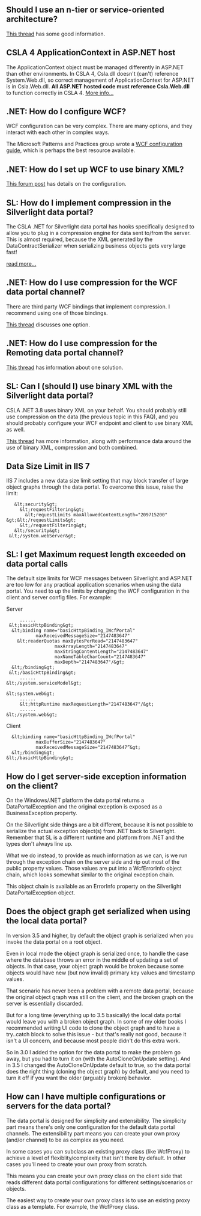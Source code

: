 ## Should I use an n-tier or service-oriented architecture?
[This thread](https://cslanet.com/old-forum/10198.html) has some good information.

## CSLA 4 ApplicationContext in ASP.NET host
The ApplicationContext object must be managed differently in ASP.NET than other environments. In CSLA 4, Csla.dll doesn't (can't) reference System.Web.dll, so correct management of ApplicationContext for ASP.NET is in Csla.Web.dll. **All ASP.NET hosted code must reference Csla.Web.dll** to function correctly in CSLA 4. [More info...](https://cslanet.com/old-forum/9583.html)

## .NET: How do I configure WCF?
WCF configuration can be very complex. There are many options, and they interact with each other in complex ways.

The Microsoft Patterns and Practices group wrote a [WCF configuration guide](http://wcfsecurity.codeplex.com), which is perhaps the best resource available.

## .NET: How do I set up WCF to use binary XML?
[This forum post](https://cslanet.com/old-forum/7494.html) has details on the configuration.

## SL: How do I implement compression in the Silverlight data portal?
The CSLA .NET for Silverlight data portal has hooks specifically designed to allow you to plug in a compression engine for data sent to/from the server. This is almost required, because the XML generated by the DataContractSerializer when serializing business objects gets very large fast!

[read more...](Silverlight.md)

## .NET: How do I use compression for the WCF data portal channel?
There are third party WCF bindings that implement compression. I recommend using one of those bindings.

[This thread](https://cslanet.com/old-forum/10805.html) discusses one option.

## .NET: How do I use compression for the Remoting data portal channel?
[This thread](https://cslanet.com/old-forum/8067.html) has information about one solution.

## SL: Can I (should I) use binary XML with the Silverlight data portal?
CSLA .NET 3.8 uses binary XML on your behalf. You should probably still use compression on the data (the previous topic in this FAQ), and you should probably configure your WCF endpoint and client to use binary XML as well.

[This thread](https://cslanet.com/old-forum/7258.html) has more information, along with performance data around the use of binary XML, compression and both combined.


## Data Size Limit in IIS 7
IIS 7 includes a new data size limit setting that may block transfer of large object graphs through the data portal. To overcome this issue, raise the limit:

```&lt;system.webServer&gt;
   &lt;security&gt;
     &lt;requestFiltering&gt;
       &lt;requestLimits maxAllowedContentLength="209715200" &gt;&lt;/requestLimits&gt;
     &lt;/requestFiltering&gt;
   &lt;/security&gt;
 &lt;/system.webServer&gt;
```

## SL: I get Maximum request length exceeded on data portal calls
The default size limits for WCF messages between Silverlight and ASP.NET are too low for any practical application scenarios when using the data portal. You need to up the limits by changing the WCF configuration in the client and server config files. For example:

Server

```&lt;system.serviceModel&gt;
     ......     
 &lt;basicHttpBinding&gt;
  &lt;binding name="basicHttpBinding_IWcfPortal"
           maxReceivedMessageSize="2147483647"
    &lt;readerQuotas maxBytesPerRead="2147483647"
                  maxArrayLength="2147483647"
                  maxStringContentLength="2147483647"
                  maxNameTableCharCount="2147483647"
                  maxDepth="2147483647"/&gt;
  &lt;/binding&gt;
 &lt;/basicHttpBinding&gt;
     ......     
&lt;/system.serviceModel&gt;

&lt;system.web&gt;
     ......     
     &lt;httpRuntime maxRequestLength="2147483647"/&gt;
     ......
&lt;/system.web&gt;
```

Client

```&lt;basicHttpBinding&gt;
  &lt;binding name="basicHttpBinding_IWcfPortal" 
           maxBufferSize="2147483647"
           maxReceivedMessageSize="2147483647”&gt;
  &lt;/binding&gt;
&lt;/basicHttpBinding&gt;
```

## How do I get server-side exception information on the client?
On the Windows/.NET platform the data portal returns a DataPortalException and the original exception is exposed as a BusinessException property.

On the Silverlight side things are a bit different, because it is not possible to serialize the actual exception object(s) from .NET back to Silverlight. Remember that SL is a different runtime and platform from .NET and the types don't always line up.

What we do instead, to provide as much information as we can, is we run through the exception chain on the server side and rip out most of the public property values. Those values are put into a WcfErrorInfo object chain, which looks somewhat similar to the original exception chain.

This object chain is available as an ErrorInfo property on the Silverlight DataPortalException object.

## Does the object graph get serialized when using the local data portal?
In version 3.5 and higher, by default the object graph is serialized when you invoke the data portal on a root object. 

Even in local mode the object graph is serialized once, to handle the case where the database throws an error in the middle of updating a set of objects. In that case, your object graph would be broken because some objects would have new (but now invalid) primary key values and timestamp values.

That scenario has never been a problem with a remote data portal, because the original object graph was still on the client, and the broken graph on the server is essentially discarded.

But for a long time (everything up to 3.5 basically) the local data portal would leave you with a broken object graph. In some of my older books I recommended writing UI code to clone the object graph and to have a try..catch block to solve this issue - but that's really not good, because it isn't a UI concern, and because most people didn't do this extra work.

So in 3.0 I added the option for the data portal to make the problem go away, but you had to turn it on (with the AutoCloneOnUpdate setting). And in 3.5 I changed the AutoCloneOnUpdate default to true, so the data portal does the right thing (cloning the object graph) by default, and you need to turn it off if you want the older (arguably broken) behavior.

## How can I have multiple configurations or servers for the data portal?
The data portal is designed for simplicity and extensibility. The simplicity part means there's only one configuration for the default data portal channels. The extensibility part means you can create your own proxy (and/or channel) to be as complex as you need.

In some cases you can subclass an existing proxy class (like WcfProxy) to achieve a level of flexiblity/complexity that isn't there by default. In other cases you'll need to create your own proxy from scratch.

This means you can create your own proxy class on the client side that reads different data portal configurations for different settings/scenarios or objects.

The easiest way to create your own proxy class is to use an existing proxy class as a template. For example, the WcfProxy class.
